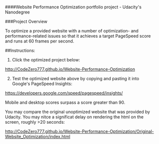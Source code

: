 ####Website Performance Optimization portfolio project - Udacity's Nanodegree

###Project Overview

To optimize a provided website with a number of optimization- and performance-related issues so that it achieves a target PageSpeed score and runs at 60 frames per second.

##Instructions:

1) Click the optimized project below:

http://CodeZero777.github.io/Website-Performance-Optimization

2) Test the optimized website above by copying and pasting it into Google's PageSpeed Insights:

https://developers.google.com/speed/pagespeed/insights/

Mobile and desktop scores surpass a score greater than 90.

You may compare the original unoptimized website that was provided by Udacity.  You may nitce a significat delay on rendering the html on the screen, roughly >20 seconds:

http://CodeZero777.github.io/Website-Performance-Optimization/Original-Website_Optimization/index.html


